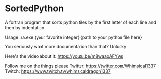 # SortedPython
A fortran program that sorts python files by the first letter of each line and then by indentation

Usage ./a.exe {your favorite integer} {path to your python file here}

You seriously want more documentation than that? Unlucky

Here's the video about it: https://youtu.be/m8waaoAFYws

Follow me on the things please
Twitter: https://twitter.com/Whimsical1337
Twitch: https://www.twitch.tv/whimsicaldragon1337
